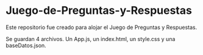 # Juego-de-Preguntas-y-Respuestas
Este repositorio fue creado para alojar el Juego de Preguntas y Respuestas.

Se guardan 4 archivos. Un App.js, un index.html, un style.css y una baseDatos.json.


